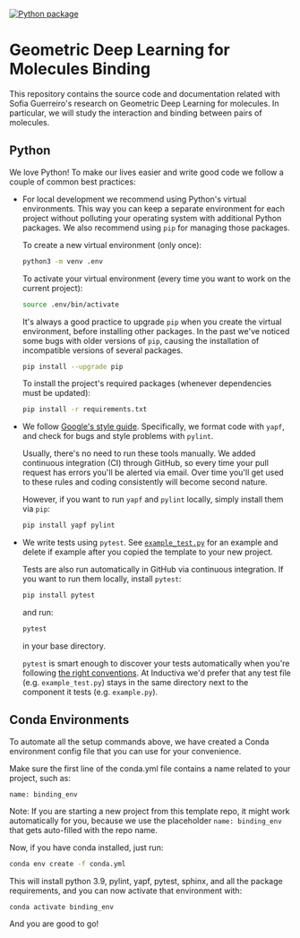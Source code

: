 [![Python package](https://github.com/inductiva/molecules-binding/actions/workflows/python-package.yml/badge.svg)](https://github.com/inductiva/molecules-binding/actions/workflows/python-package.yml)

# Geometric Deep Learning for Molecules Binding

This repository contains the source code and documentation related with Sofia Guerreiro's 
research on Geometric Deep Learning for molecules. In particular, we will study the interaction
and binding between pairs of molecules.

## Python

We love Python! To make our lives easier and write good code we follow a couple
of common best practices:

* For local development we recommend using Python's virtual environments. This
  way you can keep a separate environment for each project without polluting
  your operating system with additional Python packages. We also recommend using
  `pip` for managing those packages.

  To create a new virtual environment (only once):

  ```bash
  python3 -m venv .env
  ```

  To activate your virtual environment (every time you want to work on the
  current project):

  ```bash
  source .env/bin/activate 
  ```

  It's always a good practice to upgrade `pip` when you create the virtual environment, before installing other packages. In the past we've noticed some
  bugs with older versions of `pip`, causing the installation of incompatible
  versions of several packages.

  ```bash
  pip install --upgrade pip
  ```

  To install the project's required packages (whenever dependencies must be
  updated):

  ```bash
  pip install -r requirements.txt
  ```

* We follow
  [Google's style guide](https://google.github.io/styleguide/pyguide.html).
  Specifically, we format code with `yapf`, and check for bugs and style
  problems with `pylint`.

  Usually, there's no need to run these tools manually. We added continuous
  integration (CI) through GitHub, so every time your pull request has errors
  you'll be alerted via email. Over time you'll get used to these rules and
  coding consistently will become second nature.

  However, if you want to run `yapf` and `pylint` locally, simply install them
  via `pip`:

  ```bash
  pip install yapf pylint
  ```

* We write tests using `pytest`. See [`example_test.py`](example_test.py) for an
  example and delete if example after you copied the template to your new
  project.

  Tests are also run automatically in GitHub via continuous integration. If you
  want to run them locally, install `pytest`:

  ```bash
  pip install pytest
  ```

  and run:

  ```bash
  pytest
  ```

  in your base directory.

  `pytest` is smart enough to discover your tests automatically when you're
  following
  [the right conventions](https://docs.pytest.org/en/stable/goodpractices.html#conventions-for-python-test-discovery). At Inductiva we'd prefer that any
  test file (e.g. `example_test.py`) stays in the same directory next to the
  component it tests (e.g. `example.py`).


## Conda Environments

To automate all the setup commands above, we have created a Conda
environment config file that you can use for your convenience.

Make sure the first line of the conda.yml file contains a name related to 
your project, such as:

```
name: binding_env
```

Note: If you are starting a new project from this template repo, it might work 
automatically for you, because we use the placeholder `name: binding_env`
that gets auto-filled with the repo name.

Now, if you have conda installed, just run:

```bash
conda env create -f conda.yml
```

This will install python 3.9, pylint, yapf, pytest, sphinx, and all the 
package requirements, and you can now activate that environment with:

```bash
conda activate binding_env
```

And you are good to go!
